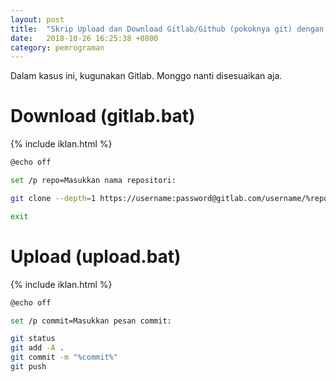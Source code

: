 ```yaml
---
layout: post
title:  "Skrip Upload dan Download Gitlab/Github (pokoknya git) dengan Windows"
date:   2018-10-26 16:25:38 +0800
category: pemrograman
---
```


Dalam kasus ini, kugunakan Gitlab. Monggo nanti disesuaikan aja.

# Download (gitlab.bat)

{% include iklan.html %}

```bash
@echo off

set /p repo=Masukkan nama repositori: 

git clone --depth=1 https://username:password@gitlab.com/username/%repo%.git

exit
```

# Upload (upload.bat)

{% include iklan.html %}

```bash
@echo off

set /p commit=Masukkan pesan commit: 

git status
git add -A .
git commit -m "%commit%"
git push
```